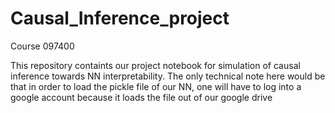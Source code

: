 # Causal_Inference_project
Course 097400

This repository containts our project notebook for simulation of causal inference towards NN interpretability.
The only technical note here would be that in order to load the pickle file of our NN, one will have to log into a google account because it loads the file out of our google drive
